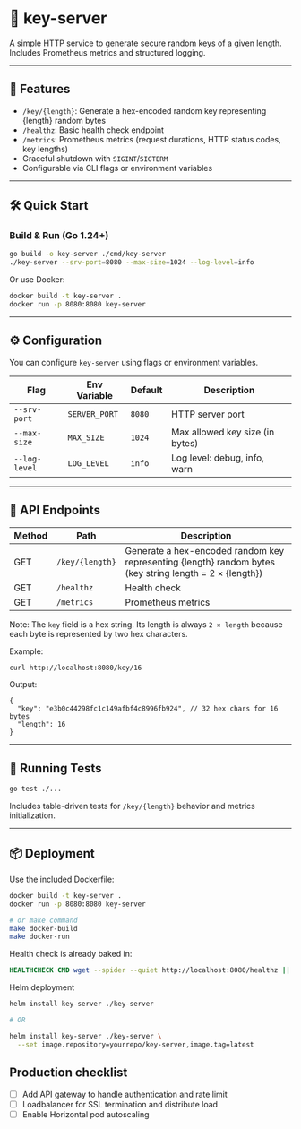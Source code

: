 # 🔐 key-server

A simple HTTP service to generate secure random keys of a given length. Includes Prometheus metrics and structured logging.

---

## 🚀 Features

- `/key/{length}`: Generate a hex-encoded random key representing {length} random bytes
- `/healthz`: Basic health check endpoint
- `/metrics`: Prometheus metrics (request durations, HTTP status codes, key lengths)
- Graceful shutdown with `SIGINT`/`SIGTERM`
- Configurable via CLI flags or environment variables

---

## 🛠️ Quick Start

### Build & Run (Go 1.24+)
```bash
go build -o key-server ./cmd/key-server
./key-server --srv-port=8080 --max-size=1024 --log-level=info
````

Or use Docker:

```bash
docker build -t key-server .
docker run -p 8080:8080 key-server
```

---

## ⚙️ Configuration

You can configure `key-server` using flags or environment variables.

| Flag          | Env Variable  | Default | Description                     |
| ------------- | ------------- | ------- | ------------------------------- |
| `--srv-port`  | `SERVER_PORT` | `8080`  | HTTP server port                |
| `--max-size`  | `MAX_SIZE`    | `1024`  | Max allowed key size (in bytes) |
| `--log-level` | `LOG_LEVEL`   | `info`  | Log level: debug, info, warn    |

---

## 📡 API Endpoints

| Method | Path            | Description                        |
| ------ | --------------- | ---------------------------------- |
| GET    | `/key/{length}` | Generate a hex-encoded random key representing {length} random bytes (key string length = 2 × {length})  |
| GET    | `/healthz`      | Health check                       |
| GET    | `/metrics`      | Prometheus metrics                 |

Note: The `key` field is a hex string. Its length is always `2 × length` because each byte is represented by two hex characters.

Example:

```bash
curl http://localhost:8080/key/16
```

Output:

```
{
  "key": "e3b0c44298fc1c149afbf4c8996fb924", // 32 hex chars for 16 bytes
  "length": 16
}
```

---

## 🧪 Running Tests

```bash
go test ./...
```

Includes table-driven tests for `/key/{length}` behavior and metrics initialization.

---


## 📦 Deployment

Use the included Dockerfile:

```bash
docker build -t key-server .
docker run -p 8080:8080 key-server

# or make command
make docker-build
make docker-run
```

Health check is already baked in:

```dockerfile
HEALTHCHECK CMD wget --spider --quiet http://localhost:8080/healthz || exit 1
```

Helm deployment

```bash
helm install key-server ./key-server

# OR

helm install key-server ./key-server \
  --set image.repository=yourrepo/key-server,image.tag=latest
```
## Production checklist

- [ ] Add API gateway to handle authentication and rate limit
- [ ] Loadbalancer for SSL termination and distribute load
- [ ] Enable Horizontal pod autoscaling
